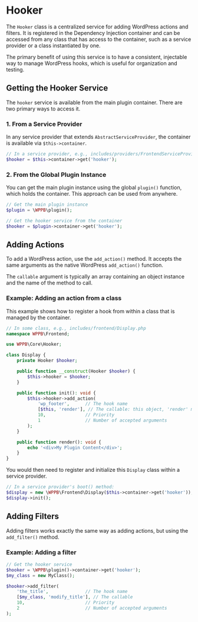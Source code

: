 # Hooker

The `Hooker` class is a centralized service for adding WordPress actions and filters. It is registered in the Dependency Injection container and can be accessed from any class that has access to the container, such as a service provider or a class instantiated by one.

The primary benefit of using this service is to have a consistent, injectable way to manage WordPress hooks, which is useful for organization and testing.

## Getting the Hooker Service

The `hooker` service is available from the main plugin container. There are two primary ways to access it.

### 1. From a Service Provider

In any service provider that extends `AbstractServiceProvider`, the container is available via `$this->container`.

```php
// In a service provider, e.g., includes/providers/FrontendServiceProvider.php
$hooker = $this->container->get('hooker');
```

### 2. From the Global Plugin Instance

You can get the main plugin instance using the global `plugin()` function, which holds the container. This approach can be used from anywhere.

```php
// Get the main plugin instance
$plugin = \WPPB\plugin();

// Get the hooker service from the container
$hooker = $plugin->container->get('hooker');
```

## Adding Actions

To add a WordPress action, use the `add_action()` method. It accepts the same arguments as the native WordPress `add_action()` function.

The `callable` argument is typically an array containing an object instance and the name of the method to call.

### Example: Adding an action from a class

This example shows how to register a hook from within a class that is managed by the container.

```php
// In some class, e.g., includes/frontend/Display.php
namespace WPPB\Frontend;

use WPPB\Core\Hooker;

class Display {
    private Hooker $hooker;

    public function __construct(Hooker $hooker) {
        $this->hooker = $hooker;
    }

    public function init(): void {
        $this->hooker->add_action(
            'wp_footer',      // The hook name
            [$this, 'render'], // The callable: this object, 'render' method
            10,               // Priority
            1                 // Number of accepted arguments
        );
    }

    public function render(): void {
        echo '<div>My Plugin Content</div>';
    }
}
```

You would then need to register and initialize this `Display` class within a service provider.

```php
// In a service provider's boot() method:
$display = new \WPPB\Frontend\Display($this->container->get('hooker'));
$display->init();
```

## Adding Filters

Adding filters works exactly the same way as adding actions, but using the `add_filter()` method.

### Example: Adding a filter

```php
// Get the hooker service
$hooker = \WPPB\plugin()->container->get('hooker');
$my_class = new MyClass();

$hooker->add_filter(
    'the_title',              // The hook name
    [$my_class, 'modify_title'], // The callable
    10,                       // Priority
    2                         // Number of accepted arguments
);
```